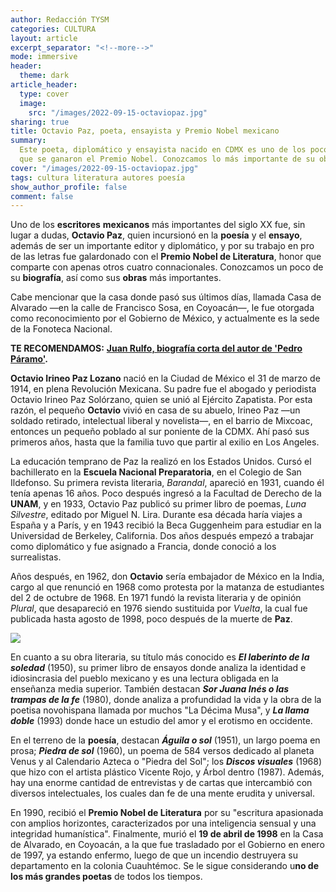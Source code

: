 ```yaml
---
author: Redacción TYSM
categories: CULTURA
layout: article
excerpt_separator: "<!--more-->"
mode: immersive
header:
  theme: dark
article_header:
  type: cover
  image:
    src: "/images/2022-09-15-octaviopaz.jpg"
sharing: true
title: Octavio Paz, poeta, ensayista y Premio Nobel mexicano
summary:
  Este poeta, diplomático y ensayista nacido en CDMX es uno de los pocos mexicanos
  que se ganaron el Premio Nobel. Conozcamos lo más importante de su obra
cover: "/images/2022-09-15-octaviopaz.jpg"
tags: cultura literatura autores poesía
show_author_profile: false
comment: false
---
```


Uno de los **escritores** **mexicanos** más importantes del siglo XX fue, sin lugar a dudas, **Octavio Paz**, quien incursionó en la **poesía** y el **ensayo**, además de ser un importante editor y diplomático, y por su trabajo en pro de las letras fue galardonado con el **Premio Nobel de Literatura**, honor que comparte con apenas otros cuatro connacionales. Conozcamos un poco de su **biografía**, así como sus **obras** más importantes.

Cabe mencionar que la casa donde pasó sus últimos días, llamada Casa de Alvarado —en la calle de Francisco Sosa, en Coyoacán—, le fue otorgada como reconocimiento por el Gobierno de México, y actualmente es la sede de la Fonoteca Nacional.

**TE RECOMENDAMOS:** [**Juan Rulfo, biografía corta del autor de 'Pedro Páramo'**](https://blog.tonoysumariachi.com/cultura/2022/07/27/juan-rulfo-biografia-corta-del-autor-de-pedro-paramo.html)**.**

**Octavio Irineo Paz Lozano** nació en la Ciudad de México el 31 de marzo de 1914, en plena Revolución Mexicana. Su padre fue el abogado y periodista Octavio Irineo Paz Solórzano, quien se unió al Ejército Zapatista. Por esta razón, el pequeño **Octavio** vivió en casa de su abuelo, Irineo Paz —un soldado retirado, intelectual liberal y novelista—, en el barrio de Mixcoac, entonces un pequeño poblado al sur poniente de la CDMX. Ahí pasó sus primeros años, hasta que la familia tuvo que partir al exilio en Los Angeles.

La educación temprano de Paz la realizó en los Estados Unidos. Cursó el bachillerato en la **Escuela Nacional Preparatoria**, en el Colegio de San Ildefonso. Su primera revista literaria, _Barandal_, apareció en 1931, cuando él tenía apenas 16 años. Poco después ingresó a la Facultad de Derecho de la **UNAM**, y en 1933, Octavio Paz publicó su primer libro de poemas, _Luna Silvestre_, editado por Miguel N. Lira. Durante esa década haría viajes a España y a París, y en 1943 recibió la Beca Guggenheim para estudiar en la Universidad de Berkeley, California. Dos años después empezó a trabajar como diplomático y fue asignado a Francia, donde conoció a los surrealistas.

Años después, en 1962, don **Octavio** sería embajador de México en la India, cargo al que renunció en 1968 como protesta por la matanza de estudiantes del 2 de octubre de 1968. En 1971 fundó la revista literaria y de opinión _Plural_, que desapareció en 1976 siendo sustituida por _Vuelta_, la cual fue publicada hasta agosto de 1998, poco después de la muerte de **Paz**.

![](https://upload.wikimedia.org/wikipedia/commons/5/55/Octavio_Paz_1984_%28colorized%29.jpg)

En cuanto a su obra literaria, su título más conocido es **_El laberinto de la soledad_** (1950), su primer libro de ensayos donde analiza la identidad e idiosincrasia del pueblo mexicano y es una lectura obligada en la enseñanza media superior. También destacan **_Sor Juana Inés o las trampas de la fe_** (1980), donde analiza a profundidad la vida y la obra de la poetisa novohispana llamada por muchos "La Décima Musa", y **_La llama doble_** (1993) donde hace un estudio del amor y el erotismo en occidente.

En el terreno de la **poesía**, destacan **_Águila o sol_** (1951), un largo poema en prosa; **_Piedra de sol_** (1960), un poema de 584 versos dedicado al planeta Venus y al Calendario Azteca o "Piedra del Sol"; los **_Discos visuales_** (1968) que hizo con el artista plástico Vicente Rojo, y Árbol dentro (1987). Además, hay una enorme cantidad de entrevistas y de cartas que intercambió con diversos intelectuales, los cuales dan fe de una mente erudita y universal.

En 1990, recibió el **Premio Nobel de Literatura** por su "escritura apasionada con amplios horizontes, caracterizados por una inteligencia sensual y una integridad humanística". Finalmente, murió el **19 de abril de 1998** en la Casa de Alvarado, en Coyoacán, a la que fue trasladado por el Gobierno en enero de 1997, ya estando enfermo, luego de que un incendio destruyera su departamento en la colonia Cuauhtémoc. Se le sigue considerando u**no de los más grandes poetas** de todos los tiempos.
